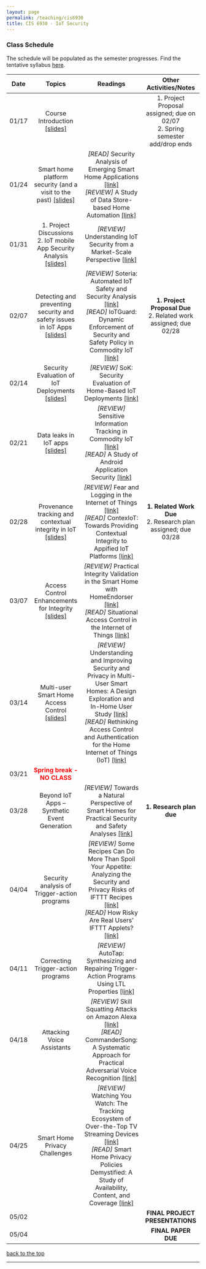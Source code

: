 ```yaml
---
layout: page
permalink: /teaching/cis6930
title: CIS 6930 - IoT Security
---
```


### Class Schedule

<p>The schedule will be populated as the semester progresses. Find the tentative syllabus <a href="/assets/cis6930/cis6930-syllabus.pdf">here</a>.</p>
<p></p>
<p></p>
<table class="table-schedule">
  <thead>
    <tr>
      <th style="text-align: center">Date</th>
      <th style="text-align: center">Topics</th>
      <th style="text-align: center">Readings</th>
      <th style="text-align: center">Other Activities/Notes</th>
    </tr>
  </thead>
  <tbody>
    <tr>
      <td style="text-align: center">01/17</td>
      <td style="text-align: center">Course Introduction <a href="/assets/cis6930/class_slides/lec01_intro_iotsec.pdf">[slides]</a></td>
      <td style="text-align: center"> </td>
      <td style="text-align: center"> 1. Project Proposal assigned; due on 02/07  <br /> 2.	Spring semester add/drop ends</td>
    </tr>
    <tr>
      <td style="text-align: center">01/24</td>
      <td style="text-align: center">Smart home platform security (and a visit to the past) <a href="/assets/cis6930/class_slides/lec02_intro-to-sec-and-crypto.pdf">[slides]</a></td>
      <td style="text-align: center"> <em>[READ]</em> Security Analysis of Emerging Smart Home Applications <a href="http://iotsecurity.eecs.umich.edu/img/Fernandes_SmartThingsSP16.pdf" target="_blank">[link]</a> <br/> <em>[REVIEW]</em> A Study of Data Store-based Home Automation <a href="https://kaushalkafle.com/assets/conference/kafle-codaspy19.pdf" target="_blank">[link] </a>
      </td>
      <td style="text-align: center"> </td>
    </tr>
    <tr>
      <td style="text-align: center">01/31</td>
      <td style="text-align: center">1. Project Discussions <br/> 2. IoT mobile App Security Analysis <a href="/assets/cis6930/class_slides/lec03_crypto_continued.pdf">[slides]</a> </td>
      <td style="text-align: center"> <em>[REVIEW]</em> Understanding IoT Security from a Market-Scale Perspective <a href="https://kaushalkafle.com/assets/conference/manandhar-ccs22.pdf" target="_blank">[link]</a>
      </td>
      <td style="text-align: center"> </td>
    </tr>
    <tr>
      <td style="text-align: center">02/07</td>
      <td style="text-align: center">Detecting and preventing security and safety issues in IoT Apps <a href="/assets/cis6930/class_slides/lec04_crypto_continued.pdf">[slides]</a> </td>
      <td style="text-align: center"> <em>[REVIEW]</em> Soteria: Automated IoT Safety and Security Analysis <a href="https://beerkay.github.io/papers/Berkay2018SoteriaUSENIXATC.pdf" target="_blank">[link]</a> <br/> <em>[READ]</em> IoTGuard: Dynamic Enforcement of Security and Safety Policy in Commodity IoT <a href="https://www.ndss-symposium.org/wp-content/uploads/2019/02/ndss2019_07A-1_Celik_paper.pdf" target="_blank">[link]</a>
      </td>
      <td style="text-align: center"> <strong>1. Project Proposal Due</strong> <br/> 2. Related work assigned; due 02/28</td>
    </tr>
    <tr>
      <td style="text-align: center">02/14</td>
      <td style="text-align: center">Security Evaluation of IoT Deployments <a href="/assets/cis6930/class_slides/lec05_ssl.pdf">[slides]</a> </td>
      <td style="text-align: center"> <em>[REVIEW]</em> SoK: Security Evaluation of Home-Based IoT Deployments <a href="https://astrolavos.gatech.edu/articles/sok_sp19.pdf" target="_blank">[link]</a>
      </td>
      <td style="text-align: center"></td>
    </tr>
    <tr>
      <td style="text-align: center">02/21</td>
      <td style="text-align: center">Data leaks in IoT apps <a href="/assets/cis6930/class_slides/lec06_access_control.pdf">[slides]</a></td>
      <td style="text-align: center"> <em>[REVIEW]</em> Sensitive Information Tracking in Commodity IoT <a href="https://www.usenix.org/system/files/conference/usenixsecurity18/sec18-celik.pdf" target="_blank">[link]</a> <br/> <em>[READ]</em> A Study of Android Application Security <a href="http://www.enck.org/pubs/enck-sec11.pdf" target="_blank">[link]</a>
      </td>
      <td style="text-align: center"></td>
    </tr>
    <tr>
      <td style="text-align: center">02/28</td>
      <td style="text-align: center">Provenance tracking and contextual integrity in IoT <a href="/assets/cis6930/class_slides/lec07_access_control.pdf">[slides]</a> </td>
      <td style="text-align: center"> <em>[REVIEW]</em> Fear and Logging in the Internet of Things <a href="http://seclab.illinois.edu/wp-content/uploads/2017/12/wang2018fear.pdf" target="_blank">[link]</a> <br/> <em>[READ]</em> ContexIoT: Towards Providing Contextual Integrity to Appified IoT Platforms <a href="https://iotsecurity.engin.umich.edu/wp-content/uploads/sites/396/2018/06/contexiot_ndss17.pdf" target="_blank">[link]</a>
      </td>
      <td style="text-align: center"><strong>1. Related Work Due</strong> <br/> 2. Research plan assigned; due 03/28</td>
    </tr>
    <tr>
      <td style="text-align: center">03/07</td>
      <td style="text-align: center">Access Control Enhancements for Integrity <a href="/assets/cis6930/class_slides/lec08_user_auth.pdf">[slides]</a></td>
      <td style="text-align: center"> <em>[REVIEW]</em> Practical Integrity Validation in the Smart Home with HomeEndorser <a href="https://kaushalkafle.com/assets/conference/kafle-wisec24.pdf" target="_blank">[link]</a> <br/> <em>[READ]</em> Situational Access Control in the Internet of Things <a href="https://cs.uwaterloo.ca/~yaafer/teaching/papers/shmat_ccs18.pdf" target="_blank">[link]</a>
      </td>
      <td style="text-align: center"></td>
    </tr>
    <tr>
      <td style="text-align: center">03/14</td>
      <td style="text-align: center">Multi-user Smart Home Access Control <a href="/assets/cis6930/class_slides/lec09_auth_protocols.pdf">[slides]</a></td>
      <td style="text-align: center"> <em>[REVIEW]</em> Understanding and Improving Security and Privacy in Multi-User Smart Homes: A Design Exploration and In-Home User Study <a href="https://www.usenix.org/system/files/sec19-zeng.pdf" target="_blank">[link]</a> <br/> <em>[READ]</em> Rethinking Access Control and Authentication for the Home Internet of Things (IoT) <a href="https://www.usenix.org/system/files/conference/usenixsecurity18/sec18-he.pdf" target="_blank">[link]</a>
      </td>
      <td style="text-align: center"></td>
    </tr>
    <tr>
      <td style="text-align: center">03/21</td>
      <td style="text-align: center; color: red"> <strong>Spring break - NO CLASS </strong></td>
      <td style="text-align: center"> 
      </td>
      <td style="text-align: center"></td>
    </tr>
    <tr>
      <td style="text-align: center">03/28</td>
      <td style="text-align: center">Beyond IoT Apps – Synthetic Event Generation </td>
      <td style="text-align: center"> <em>[REVIEW]</em> Towards a Natural Perspective of Smart Homes for Practical Security and Safety Analyses <a href="https://kaushalkafle.com/assets/conference/manandhar-oakland20.pdf" target="_blank">[link]</a>
      </td>
      <td style="text-align: center"><strong>1. Research plan due</strong></td>
    </tr>
    <tr>
      <td style="text-align: center">04/04</td>
      <td style="text-align: center">Security analysis of Trigger-action programs </td>
      <td style="text-align: center"> <em>[REVIEW]</em> Some Recipes Can Do More Than Spoil Your Appetite: Analyzing the Security and Privacy Risks of IFTTT Recipes <a href="https://dl.acm.org/doi/pdf/10.1145/3038912.3052709" target="_blank">[link]</a> <br/> <em>[READ]</em> How Risky Are Real Users’ IFTTT Applets? <a href="https://www.usenix.org/system/files/soups2020-cobb.pdf" target="_blank">[link]</a>
      </td>
      <td style="text-align: center"></td>
    </tr>
    <tr>
      <td style="text-align: center">04/11</td>
      <td style="text-align: center">Correcting Trigger-action programs </td>
      <td style="text-align: center"> <em>[REVIEW]</em> AutoTap: Synthesizing and Repairing Trigger-Action Programs Using LTL Properties <a href="https://people.cs.uchicago.edu/~shanlu/paper/autotap.pdf" target="_blank">[link]</a>
      </td>
      <td style="text-align: center"></td>
    </tr>
    <tr>
      <td style="text-align: center">04/18</td>
      <td style="text-align: center">Attacking Voice Assistants </td>
      <td style="text-align: center"> <em>[REVIEW]</em> Skill Squatting Attacks on Amazon Alexa <a href="https://www.usenix.org/system/files/conference/usenixsecurity18/sec18-kumar.pdf" target="_blank">[link]</a> <br/> <em>[READ]</em> CommanderSong: A Systematic Approach for Practical Adversarial Voice Recognition <a href="https://www.usenix.org/system/files/conference/usenixsecurity18/sec18-yuan.pdf" target="_blank">[link]</a>
      </td>
      <td style="text-align: center"></td>
    </tr>
    <tr>
      <td style="text-align: center">04/25</td>
      <td style="text-align: center">Smart Home Privacy Challenges</td>
      <td style="text-align: center"> <em>[REVIEW]</em> Watching You Watch: The Tracking Ecosystem of Over-the-Top TV Streaming Devices <a href="https://dl.acm.org/doi/pdf/10.1145/3319535.3354198" target="_blank">[link]</a> <br/> <em>[READ]</em> Smart Home Privacy Policies Demystified: A Study of Availability, Content, and Coverage <a href="https://kaushalkafle.com/assets/conference/manandhar-sec22.pdf" target="_blank">[link]</a>
      </td>
      <td style="text-align: center"></td>
    </tr>
    <tr>
      <td style="text-align: center">05/02</td>
      <td style="text-align: center"></td>
      <td style="text-align: center">
      </td>
      <td style="text-align: center"><strong>FINAL PROJECT PRESENTATIONS</strong></td>
    </tr>
    <tr>
      <td style="text-align: center">05/04</td>
      <td style="text-align: center"></td>
      <td style="text-align: center">
      </td>
      <td style="text-align: center"><strong>FINAL PAPER DUE</strong></td>
    </tr>

</tbody>
</table>
<!-- Common Links for the schedule -->
<!-- Ross Anderson book-->

<p><a href="#top">back to the top</a></p>
<hr />
<p> </p>